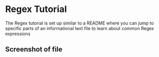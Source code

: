 # Regex Tutorial

The Regex tutorial is set up similar to a README where you can jump to specific parts of an informational text file to learn about common Regex expressions

## Screenshot of file

